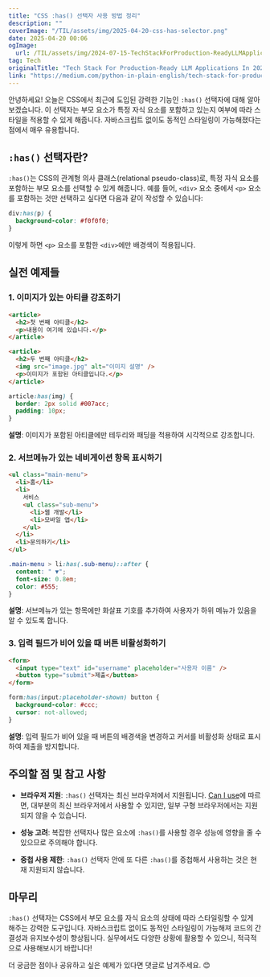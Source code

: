 ```yaml
---
title: "CSS :has() 선택자 사용 방법 정리"
description: ""
coverImage: "/TIL/assets/img/2025-04-20-css-has-selector.png"
date: 2025-04-20 00:06
ogImage:
  url: /TIL/assets/img/2024-07-15-TechStackForProduction-ReadyLLMApplicationsIn2024_0.png
tag: Tech
originalTitle: "Tech Stack For Production-Ready LLM Applications In 2024"
link: "https://medium.com/python-in-plain-english/tech-stack-for-production-ready-llm-applications-in-2024-5eb14105d1b4"
---
```


안녕하세요! 오늘은 CSS에서 최근에 도입된 강력한 기능인 `:has()` 선택자에 대해 알아보겠습니다. 이 선택자는 부모 요소가 특정 자식 요소를 포함하고 있는지 여부에 따라 스타일을 적용할 수 있게 해줍니다. 자바스크립트 없이도 동적인 스타일링이 가능해졌다는 점에서 매우 유용합니다.

## `:has()` 선택자란?

`:has()`는 CSS의 관계형 의사 클래스(relational pseudo-class)로, 특정 자식 요소를 포함하는 부모 요소를 선택할 수 있게 해줍니다. 예를 들어, `<div>` 요소 중에서 `<p>` 요소를 포함하는 것만 선택하고 싶다면 다음과 같이 작성할 수 있습니다:

```css
div:has(p) {
  background-color: #f0f0f0;
}
```

이렇게 하면 `<p>` 요소를 포함한 `<div>`에만 배경색이 적용됩니다.

## 실전 예제들

### 1. 이미지가 있는 아티클 강조하기

```html
<article>
  <h2>첫 번째 아티클</h2>
  <p>내용이 여기에 있습니다.</p>
</article>

<article>
  <h2>두 번째 아티클</h2>
  <img src="image.jpg" alt="이미지 설명" />
  <p>이미지가 포함된 아티클입니다.</p>
</article>
```

```css
article:has(img) {
  border: 2px solid #007acc;
  padding: 10px;
}
```

**설명**: 이미지가 포함된 아티클에만 테두리와 패딩을 적용하여 시각적으로 강조합니다.

### 2. 서브메뉴가 있는 네비게이션 항목 표시하기

```html
<ul class="main-menu">
  <li>홈</li>
  <li>
    서비스
    <ul class="sub-menu">
      <li>웹 개발</li>
      <li>모바일 앱</li>
    </ul>
  </li>
  <li>문의하기</li>
</ul>
```

```css
.main-menu > li:has(.sub-menu)::after {
  content: " ▼";
  font-size: 0.8em;
  color: #555;
}
```

**설명**: 서브메뉴가 있는 항목에만 화살표 기호를 추가하여 사용자가 하위 메뉴가 있음을 알 수 있도록 합니다.

### 3. 입력 필드가 비어 있을 때 버튼 비활성화하기

```html
<form>
  <input type="text" id="username" placeholder="사용자 이름" />
  <button type="submit">제출</button>
</form>
```

```css
form:has(input:placeholder-shown) button {
  background-color: #ccc;
  cursor: not-allowed;
}
```

**설명**: 입력 필드가 비어 있을 때 버튼의 배경색을 변경하고 커서를 비활성화 상태로 표시하여 제출을 방지합니다.

## 주의할 점 및 참고 사항

- **브라우저 지원**: `:has()` 선택자는 최신 브라우저에서 지원됩니다. [Can I use](https://caniuse.com/css-has)에 따르면, 대부분의 최신 브라우저에서 사용할 수 있지만, 일부 구형 브라우저에서는 지원되지 않을 수 있습니다.

- **성능 고려**: 복잡한 선택자나 많은 요소에 `:has()`를 사용할 경우 성능에 영향을 줄 수 있으므로 주의해야 합니다.

- **중첩 사용 제한**: `:has()` 선택자 안에 또 다른 `:has()`를 중첩해서 사용하는 것은 현재 지원되지 않습니다.

## 마무리

`:has()` 선택자는 CSS에서 부모 요소를 자식 요소의 상태에 따라 스타일링할 수 있게 해주는 강력한 도구입니다. 자바스크립트 없이도 동적인 스타일링이 가능해져 코드의 간결성과 유지보수성이 향상됩니다. 실무에서도 다양한 상황에 활용할 수 있으니, 적극적으로 사용해보시기 바랍니다!

더 궁금한 점이나 공유하고 싶은 예제가 있다면 댓글로 남겨주세요. 😊
